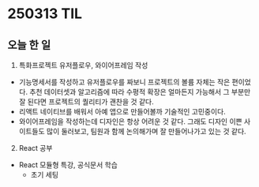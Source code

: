 # 250313 TIL

## 오늘 한 일

1. 특화프로젝트 유저플로우, 와이어프레임 작성

- 기능명세서를 작성하고 유저플로우를 짜보니 프로젝트의 볼륨 자체는 작은 편이었다. 추천 데이터셋과 알고리즘에 따라 수평적 확장은 얼마든지 가능해서 그 부분만 잘 된다면 프로젝트의 퀄리티가 괜찬을 것 같다.
- 리액트 네이티브를 배워서 아예 앱으로 만들어볼까 기술적인 고민중이다.
- 와이어프레임을 작성하는데 디자인은 항상 어려운 것 같다. 그래도 디자인 이쁜 사이트들도 많이 둘러보고, 팀원과 함께 논의해가며 잘 만들어나가고 있는 것 같다.

2. React 공부

- React 모듈형 특강, 공식문서 학습
  - 초기 세팅
